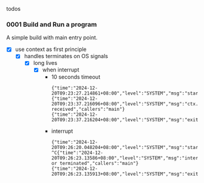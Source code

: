 todos


### 0001 Build and Run a program

A simple build with main entry point.

- [x] use context as first principle
  - [x] handles terminates on OS signals
      - [x] long lives
        - [x] when interrupt
          - 10 seconds timeout
            ```
            {"time":"2024-12-20T09:23:27.214861+08:00","level":"SYSTEM","msg":"started","callers":"main"}
            {"time":"2024-12-20T09:23:37.216096+08:00","level":"SYSTEM","msg":"ctx.Done() received","callers":"main"}
            {"time":"2024-12-20T09:23:37.216204+08:00","level":"SYSTEM","msg":"exited","callers":"main"}
            ```
          - interrupt
            ```
            {"time":"2024-12-20T09:26:20.048204+08:00","level":"SYSTEM","msg":"started","callers":"main"}
            ^C{"time":"2024-12-20T09:26:23.13586+08:00","level":"SYSTEM","msg":"interrupt or terminated","callers":"main"}
            {"time":"2024-12-20T09:26:23.135913+08:00","level":"SYSTEM","msg":"exited","callers":"main"}
            ```